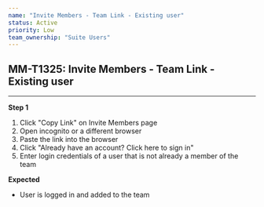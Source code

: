 ```yaml
---
name: "Invite Members - Team Link - Existing user"
status: Active
priority: Low
team_ownership: "Suite Users"
---
```


## MM-T1325: Invite Members - Team Link - Existing user

---

**Step 1**

1. Click "Copy Link" on Invite Members page
2. Open incognito or a different browser
3. Paste the link into the browser
4. Click "Already have an account? Click here to sign in"
5. Enter login credentials of a user that is not already a member of the team

**Expected**

- User is logged in and added to the team
